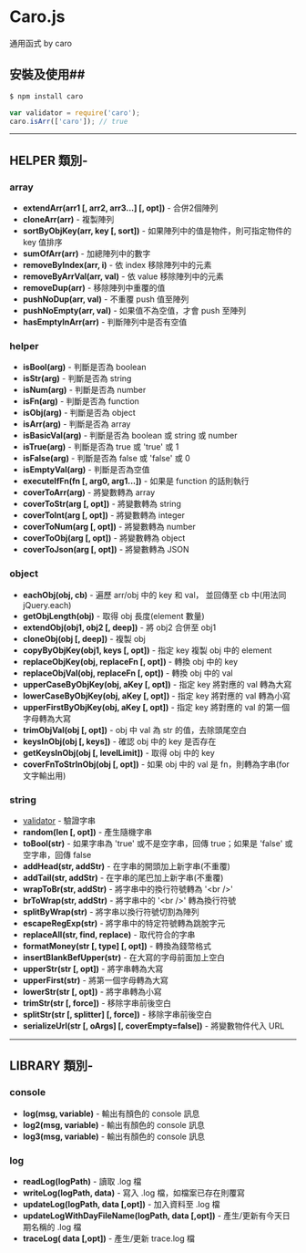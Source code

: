 # Caro.js
通用函式 by caro

## 安裝及使用##

```bash
$ npm install caro
```

```javascript
var validator = require('caro');
caro.isArr(['caro']); // true
```

***

## HELPER 類別- ##
### array ###
- **extendArr(arr1 [, arr2, arr3...] [, opt])** - 合併2個陣列
- **cloneArr(arr)** - 複製陣列
- **sortByObjKey(arr, key [, sort])** - 如果陣列中的值是物件，則可指定物件的 key 值排序
- **sumOfArr(arr)** - 加總陣列中的數字
- **removeByIndex(arr, i)** - 依 index 移除陣列中的元素
- **removeByArrVal(arr, val)** - 依 value 移除陣列中的元素
- **removeDup(arr)** - 移除陣列中重覆的值
- **pushNoDup(arr, val)** - 不重覆 push 值至陣列
- **pushNoEmpty(arr, val)** - 如果值不為空值，才會 push 至陣列
- **hasEmptyInArr(arr)** - 判斷陣列中是否有空值

### helper ###
- **isBool(arg)** - 判斷是否為 boolean
- **isStr(arg)** - 判斷是否為 string
- **isNum(arg)** - 判斷是否為 number
- **isFn(arg)** - 判斷是否為 function
- **isObj(arg)** - 判斷是否為 object
- **isArr(arg)** - 判斷是否為 array
- **isBasicVal(arg)** - 判斷是否為 boolean 或 string 或 number
- **isTrue(arg)** - 判斷是否為 true 或 'true' 或 1
- **isFalse(arg)** - 判斷是否為 false 或 'false' 或 0
- **isEmptyVal(arg)** - 判斷是否為空值
- **executeIfFn(fn [, arg0, arg1...])** - 如果是 function 的話則執行
- **coverToArr(arg)** - 將變數轉為 array
- **coverToStr(arg [, opt])** - 將變數轉為 string
- **coverToInt(arg [, opt])** - 將變數轉為 integer
- **coverToNum(arg [, opt])** - 將變數轉為 number
- **coverToObj(arg [, opt])** - 將變數轉為 object
- **coverToJson(arg [, opt])** - 將變數轉為 JSON

### object ###
- **eachObj(obj, cb)** - 遍歷 arr/obj 中的 key 和 val， 並回傳至 cb 中(用法同 jQuery.each)
- **getObjLength(obj)** - 取得 obj 長度(element 數量)
- **extendObj(obj1, obj2 [, deep])** - 將 obj2 合併至 obj1
- **cloneObj(obj [, deep])** - 複製 obj
- **copyByObjKey(obj1, keys [, opt])** - 指定 key 複製 obj 中的 element
- **replaceObjKey(obj, replaceFn [, opt])** - 轉換 obj 中的 key
- **replaceObjVal(obj, replaceFn [, opt])** - 轉換 obj 中的 val
- **upperCaseByObjKey(obj, aKey [, opt])** - 指定 key 將對應的 val 轉為大寫
- **lowerCaseByObjKey(obj, aKey [, opt])** - 指定 key 將對應的 val 轉為小寫
- **upperFirstByObjKey(obj, aKey [, opt])** - 指定 key 將對應的 val 的第一個字母轉為大寫
- **trimObjVal(obj [, opt])** - obj 中 val 為 str 的值，去除頭尾空白
- **keysInObj(obj [, keys])** - 確認 obj 中的 key 是否存在
- **getKeysInObj(obj [, levelLimit])** - 取得 obj 中的 key
- **coverFnToStrInObj(obj [, opt])** - 如果 obj 中的 val 是 fn，則轉為字串(for 文字輸出用)

### string ###
- [validator](https://www.npmjs.com/package/validator) - 驗證字串
- **random(len [, opt])** - 產生隨機字串
- **toBool(str)** - 如果字串為 'true' 或不是空字串，回傳 true；如果是 'false' 或空字串，回傳 false
- **addHead(str, addStr)** - 在字串的開頭加上新字串(不重覆)
- **addTail(str, addStr)** - 在字串的尾巴加上新字串(不重覆)
- **wrapToBr(str, addStr)** - 將字串中的換行符號轉為 '\<br /\>'
- **brToWrap(str, addStr)** - 將字串中的 '\<br /\>' 轉為換行符號
- **splitByWrap(str)** - 將字串以換行符號切割為陣列
- **escapeRegExp(str)** - 將字串中的特定符號轉為跳脫字元
- **replaceAll(str, find, replace)** - 取代符合的字串
- **formatMoney(str [, type] [, opt])** - 轉換為錢幣格式
- **insertBlankBefUpper(str)** - 在大寫的字母前面加上空白
- **upperStr(str [, opt])** - 將字串轉為大寫
- **upperFirst(str)** - 將第一個字母轉為大寫
- **lowerStr(str [, opt])** - 將字串轉為小寫
- **trimStr(str [, force])** - 移除字串前後空白
- **splitStr(str [, splitter] [, force])** - 移除字串前後空白
- **serializeUrl(str [, oArgs] [, coverEmpty=false])** - 將變數物件代入 URL

***

## LIBRARY 類別- ##
### console ###
- **log(msg, variable)** - 輸出有顏色的 console 訊息
- **log2(msg, variable)** - 輸出有顏色的 console 訊息
- **log3(msg, variable)** - 輸出有顏色的 console 訊息

### log ###
- **readLog(logPath)** - 讀取 .log 檔
- **writeLog(logPath, data)** - 寫入 .log 檔，如檔案已存在則覆寫
- **updateLog(logPath, data [,opt])** - 加入資料至 .log 檔
- **updateLogWithDayFileName(logPath, data [,opt])** - 產生/更新有今天日期名稱的 .log 檔
- **traceLog( data [,opt])** - 產生/更新 trace.log 檔